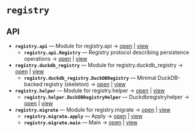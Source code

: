 # `registry`

<!-- START doctoc generated TOC please keep comment here to allow auto update -->
<!-- END doctoc generated TOC please keep comment here to allow auto update -->

## API
- **`registry.api`** — Module for registry.api → [open](vscode://file//home/paul/KGForge/src/registry/api.py:1:1) | [view](api.py#L1)
  - **`registry.api.Registry`** — Registry protocol describing persistence operations → [open](vscode://file//home/paul/KGForge/src/registry/api.py:15:1) | [view](api.py#L15-L67)
- **`registry.duckdb_registry`** — Module for registry.duckdb_registry → [open](vscode://file//home/paul/KGForge/src/registry/duckdb_registry.py:1:1) | [view](duckdb_registry.py#L1)
  - **`registry.duckdb_registry.DuckDBRegistry`** — Minimal DuckDB-backed registry (skeleton) → [open](vscode://file//home/paul/KGForge/src/registry/duckdb_registry.py:17:1) | [view](duckdb_registry.py#L17-L211)
- **`registry.helper`** — Module for registry.helper → [open](vscode://file//home/paul/KGForge/src/registry/helper.py:1:1) | [view](helper.py#L1)
  - **`registry.helper.DuckDBRegistryHelper`** — Duckdbregistryhelper → [open](vscode://file//home/paul/KGForge/src/registry/helper.py:17:1) | [view](helper.py#L17-L220)
- **`registry.migrate`** — Module for registry.migrate → [open](vscode://file//home/paul/KGForge/src/registry/migrate.py:1:1) | [view](migrate.py#L1)
  - **`registry.migrate.apply`** — Apply → [open](vscode://file//home/paul/KGForge/src/registry/migrate.py:16:1) | [view](migrate.py#L16-L29)
  - **`registry.migrate.main`** — Main → [open](vscode://file//home/paul/KGForge/src/registry/migrate.py:32:1) | [view](migrate.py#L32-L41)
